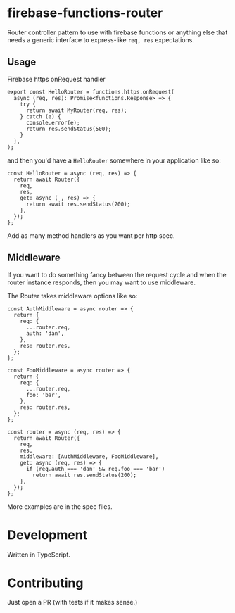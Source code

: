 # firebase-functions-router

Router controller pattern to use with firebase functions or anything else that needs a generic interface to express-like `req, res` expectations.

## Usage

Firebase https onRequest handler

```
export const HelloRouter = functions.https.onRequest(
  async (req, res): Promise<functions.Response> => {
    try {
      return await MyRouter(req, res);
    } catch (e) {
      console.error(e);
      return res.sendStatus(500);
    }
  },
);
```

and then you'd have a `HelloRouter` somewhere in your application like so:

```
const HelloRouter = async (req, res) => {
  return await Router({
    req,
    res,
    get: async (_, res) => {
      return await res.sendStatus(200);
    },
  });
};
```

Add as many method handlers as you want per http spec.

## Middleware

If you want to do something fancy between the request cycle and when the router instance responds, then you may want to use middleware.

The Router takes middleware options like so:

```
const AuthMiddleware = async router => {
  return {
    req: {
      ...router.req,
      auth: 'dan',
    },
    res: router.res,
  };
};

const FooMiddleware = async router => {
  return {
    req: {
      ...router.req,
      foo: 'bar',
    },
    res: router.res,
  };
};

const router = async (req, res) => {
  return await Router({
    req,
    res,
    middleware: [AuthMiddleware, FooMiddleware],
    get: async (req, res) => {
      if (req.auth === 'dan' && req.foo === 'bar')
        return await res.sendStatus(200);
    },
  });
};
```

More examples are in the spec files.

# Development

Written in TypeScript.

# Contributing

Just open a PR (with tests if it makes sense.)
